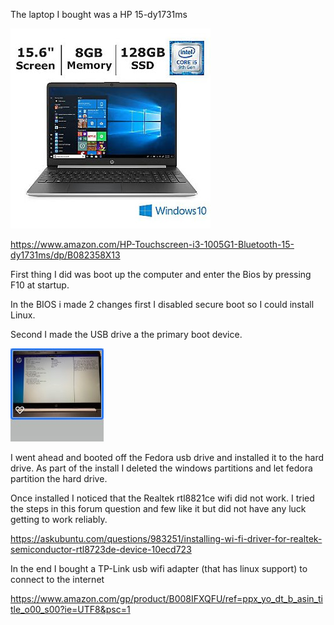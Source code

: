 The laptop I bought was a HP 15-dy1731ms


![HP Laptop](/images/hp-dy1731ms.jpeg)

https://www.amazon.com/HP-Touchscreen-i3-1005G1-Bluetooth-15-dy1731ms/dp/B082358X13



First thing I did was boot up the computer and enter the Bios by pressing F10 at startup.



In the BIOS i made 2 changes first I disabled secure boot so I could install Linux.





Second I made the USB drive a the primary boot device.

![Bios](/images/bios.jpg) 


I went ahead and booted off the Fedora usb drive and installed it to the hard drive.  As part of the install I deleted the windows partitions and let fedora partition the hard drive.



Once installed I noticed that the Realtek rtl8821ce wifi did not work.  I tried the steps in this forum question and few like it but did not have any luck getting to work reliably.



https://askubuntu.com/questions/983251/installing-wi-fi-driver-for-realtek-semiconductor-rtl8723de-device-10ecd723



In the end I bought a TP-Link usb wifi adapter (that has linux support) to connect to the internet



https://www.amazon.com/gp/product/B008IFXQFU/ref=ppx_yo_dt_b_asin_title_o00_s00?ie=UTF8&psc=1

